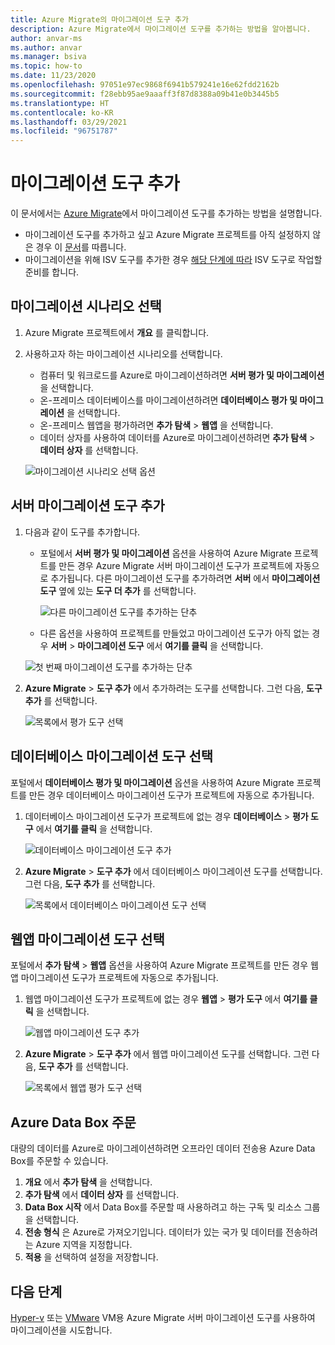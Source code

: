 ```yaml
---
title: Azure Migrate의 마이그레이션 도구 추가
description: Azure Migrate에서 마이그레이션 도구를 추가하는 방법을 알아봅니다.
author: anvar-ms
ms.author: anvar
ms.manager: bsiva
ms.topic: how-to
ms.date: 11/23/2020
ms.openlocfilehash: 97051e97ec9868f6941b579241e16e62fdd2162b
ms.sourcegitcommit: f28ebb95ae9aaaff3f87d8388a09b41e0b3445b5
ms.translationtype: HT
ms.contentlocale: ko-KR
ms.lasthandoff: 03/29/2021
ms.locfileid: "96751787"
---
```

# <a name="add-migration-tools"></a>마이그레이션 도구 추가

이 문서에서는 [Azure Migrate](./migrate-services-overview.md)에서 마이그레이션 도구를 추가하는 방법을 설명합니다.

- 마이그레이션 도구를 추가하고 싶고 Azure Migrate 프로젝트를 아직 설정하지 않은 경우 이 [문서](create-manage-projects.md)를 따릅니다.
- 마이그레이션을 위해 ISV 도구를 추가한 경우 [해당 단계에 따라](prepare-isv-movere.md) ISV 도구로 작업할 준비를 합니다.

## <a name="select-a-migration-scenario"></a>마이그레이션 시나리오 선택

1. Azure Migrate 프로젝트에서 **개요** 를 클릭합니다.
2. 사용하고자 하는 마이그레이션 시나리오를 선택합니다.

    - 컴퓨터 및 워크로드를 Azure로 마이그레이션하려면 **서버 평가 및 마이그레이션** 을 선택합니다.
    - 온-프레미스 데이터베이스를 마이그레이션하려면 **데이터베이스 평가 및 마이그레이션** 을 선택합니다.
    - 온-프레미스 웹앱을 평가하려면 **추가 탐색** > **웹앱** 을 선택합니다.
    - 데이터 상자를 사용하여 데이터를 Azure로 마이그레이션하려면 **추가 탐색** > **데이터 상자** 를 선택합니다.

    ![마이그레이션 시나리오 선택 옵션](./media/how-to-migrate/migrate-scenario.png)


## <a name="select-a-server-migration-tool"></a>서버 마이그레이션 도구 추가

1. 다음과 같이 도구를 추가합니다.

    - 포털에서 **서버 평가 및 마이그레이션** 옵션을 사용하여 Azure Migrate 프로젝트를 만든 경우 Azure Migrate 서버 마이그레이션 도구가 프로젝트에 자동으로 추가됩니다. 다른 마이그레이션 도구를 추가하려면 **서버** 에서 **마이그레이션 도구** 옆에 있는 **도구 더 추가** 를 선택합니다.
    
         ![다른 마이그레이션 도구를 추가하는 단추](./media/how-to-migrate/add-migration-tools.png)

    - 다른 옵션을 사용하여 프로젝트를 만들었고 마이그레이션 도구가 아직 없는 경우 **서버** > **마이그레이션 도구** 에서 **여기를 클릭** 을 선택합니다.

    ![첫 번째 마이그레이션 도구를 추가하는 단추](./media/how-to-migrate/no-migration-tool.png)

2. **Azure Migrate** > **도구 추가** 에서 추가하려는 도구를 선택합니다. 그런 다음, **도구 추가** 를 선택합니다.

    ![목록에서 평가 도구 선택](./media/how-to-migrate/select-migration-tool.png)


## <a name="select-a-database-migration-tool"></a>데이터베이스 마이그레이션 도구 선택

포털에서 **데이터베이스 평가 및 마이그레이션** 옵션을 사용하여 Azure Migrate 프로젝트를 만든 경우 데이터베이스 마이그레이션 도구가 프로젝트에 자동으로 추가됩니다. 

1. 데이터베이스 마이그레이션 도구가 프로젝트에 없는 경우 **데이터베이스** > **평가 도구** 에서 **여기를 클릭** 을 선택합니다.
    
    ![데이터베이스 마이그레이션 도구 추가](./media/how-to-migrate/no-database-migration-tool.png)


2. **Azure Migrate** > **도구 추가** 에서 데이터베이스 마이그레이션 도구를 선택합니다. 그런 다음, **도구 추가** 를 선택합니다.

    ![목록에서 데이터베이스 마이그레이션 도구 선택](./media/how-to-migrate/select-database-migration-tool.png)

    

## <a name="select-a-web-app-migration-tool"></a>웹앱 마이그레이션 도구 선택

포털에서 **추가 탐색** > **웹앱** 옵션을 사용하여 Azure Migrate 프로젝트를 만든 경우 웹앱 마이그레이션 도구가 프로젝트에 자동으로 추가됩니다. 

1. 웹앱 마이그레이션 도구가 프로젝트에 없는 경우 **웹앱** > **평가 도구** 에서 **여기를 클릭** 을 선택합니다.

    ![웹앱 마이그레이션 도구 추가](./media/how-to-migrate/no-web-app-migration-tool.png)
 

2. **Azure Migrate** > **도구 추가** 에서 웹앱 마이그레이션 도구를 선택합니다. 그런 다음, **도구 추가** 를 선택합니다.

    ![목록에서 웹앱 평가 도구 선택](./media/how-to-migrate/select-web-app-migration-tool.png)


## <a name="order-an-azure-data-box"></a>Azure Data Box 주문

대량의 데이터를 Azure로 마이그레이션하려면 오프라인 데이터 전송용 Azure Data Box를 주문할 수 있습니다.

1. **개요** 에서 **추가 탐색** 을 선택합니다.
2. **추가 탐색** 에서 **데이터 상자** 를 선택합니다.
3. **Data Box 시작** 에서 Data Box를 주문할 때 사용하려고 하는 구독 및 리소스 그룹을 선택합니다.
4. **전송 형식** 은 Azure로 가져오기입니다. 데이터가 있는 국가 및 데이터를 전송하려는 Azure 지역을 지정합니다. 
5. **적용** 을 선택하여 설정을 저장합니다.

## <a name="next-steps"></a>다음 단계

[Hyper-v](tutorial-migrate-hyper-v.md) 또는 [VMware](tutorial-migrate-vmware.md) VM용 Azure Migrate 서버 마이그레이션 도구를 사용하여 마이그레이션을 시도합니다.
